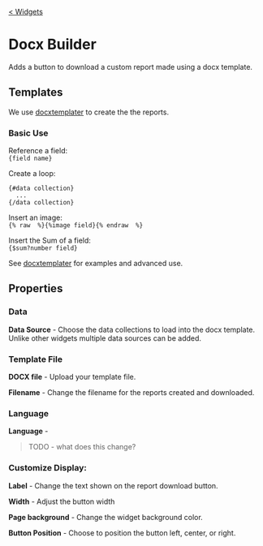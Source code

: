 [< Widgets](../Widgets.md)

# Docx Builder

Adds a button to download a custom report made using a docx template.

## Templates

We use [docxtemplater](https://docxtemplater.com/) to create the the reports.

### Basic Use

Reference a field:\
`{field name}`

Create a loop:

```
{#data collection}
  ...
{/data collection}
```

Insert an image:\
`{% raw  %}{%image field}{% endraw  %}`

Insert the Sum of a field:\
`{$sum?number field}`

See [docxtemplater](https://docxtemplater.com/) for examples and advanced use.

## Properties

### Data

**Data Source** - Choose the data collections to load into the docx template. Unlike other widgets multiple data sources can be added.

### Template File

**DOCX file** - Upload your template file.

**Filename** - Change the filename for the reports created and downloaded.

### Language

**Language** -

> TODO - what does this change?

### Customize Display:

**Label** - Change the text shown on the report download button.

**Width** - Adjust the button width

**Page background** - Change the widget background color.

**Button Position** - Choose to position the button left, center, or right.
